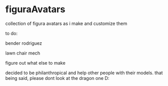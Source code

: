 # figuraAvatars
collection of figura avatars as i make and customize them

to do:

bender rodriguez

lawn chair mech

figure out what else to make


decided to be philanthropical and help other people with their models. that being said, please dont look at the dragon one D:
